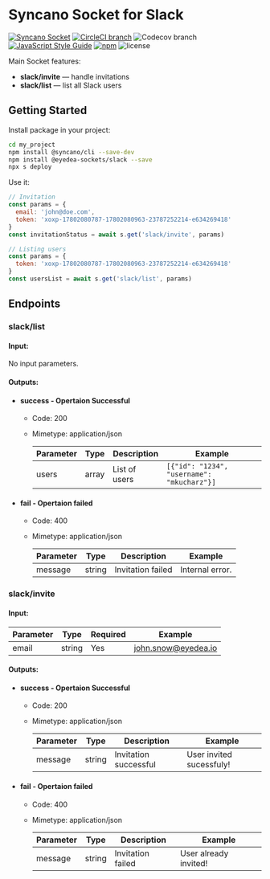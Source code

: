 # Syncano Socket for Slack

[![Syncano Socket](https://img.shields.io/badge/syncano-socket-blue.svg)](https://syncano.io)
[![CircleCI branch](https://img.shields.io/circleci/project/github/eyedea-io/syncano-socket-slack/master.svg)](https://circleci.com/gh/eyedea-io/syncano-socket-slack/tree/master)
![Codecov branch](https://img.shields.io/codecov/c/github/eyedea-io/syncano-socket-slack/master.svg)
[![JavaScript Style Guide](https://img.shields.io/badge/code_style-standard-brightgreen.svg)](https://standardjs.com)
[![npm](https://img.shields.io/npm/dw/@eyedea-sockets/slack.svg)](https://www.npmjs.com/package/@eyedea-sockets/)
![license](https://img.shields.io/github/license/eyedea-io/syncano-socket-slack.svg)

Main Socket features:

* **slack/invite** — handle invitations
* **slack/list** — list all Slack users

## Getting Started

Install package in your project:

```sh
cd my_project
npm install @syncano/cli --save-dev
npm install @eyedea-sockets/slack --save
npx s deploy
```

Use it:

```js
// Invitation
const params = {
  email: 'john@doe.com',
  token: 'xoxp-17802080787-17802080963-23787252214-e634269418'
}
const invitationStatus = await s.get('slack/invite', params)

// Listing users 
const params = {
  token: 'xoxp-17802080787-17802080963-23787252214-e634269418'
}
const usersList = await s.get('slack/list', params)
```

## Endpoints

### slack/list

#### Input:

No input parameters.

#### Outputs:

- #### success - **Opertaion Successful**

  - Code: 200
  - Mimetype: application/json
  
    | Parameter | Type   | Description           | Example                                     |
    |-----------|--------|-----------------------|---------------------------------------------|
    | users     | array  | List of users         | `[{"id": "1234", "username": "mkucharz"}]`  |


- #### fail - **Opertaion failed**

  - Code: 400
  - Mimetype: application/json

    | Parameter | Type   | Description            | Example              |
    |-----------|--------|------------------------|----------------------|
    | message   | string | Invitation failed      | Internal error.      |

### slack/invite

#### Input:

  |Parameter | Type | Required  | Example            |
  |----------|------|-----------|--------------------|
  |email     |string|       Yes |john.snow@eyedea.io |

#### Outputs:

- #### success - **Opertaion Successful**

  - Code: 200
  - Mimetype: application/json
  
    | Parameter | Type   | Description           | Example                 |
    |-----------|--------|-----------------------|-------------------------|
    | message   | string | Invitation successful | User invited sucessfuly!|


- #### fail - **Opertaion failed**

  - Code: 400
  - Mimetype: application/json

    | Parameter | Type   | Description            | Example              |
    |-----------|--------|------------------------|----------------------|
    | message   | string | Invitation failed      | User already invited!|
